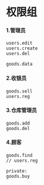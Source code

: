 # 权限组

#### 1.管理员

``` 
users.edit
users.create
users.del

goods.data
```



#### 2.收银员

``` 
goods.sell
users.reg
```



#### 3.仓库管理员

``` 
goods.add
goods.del
```

#### 4.顾客

```
goods.find
// users.reg

private:
goods.buy
```







